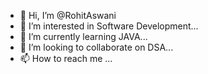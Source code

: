 - 👋 Hi, I’m @RohitAswani
- 👀 I’m interested in Software Development...
- 🌱 I’m currently learning JAVA...
- 💞️ I’m looking to collaborate on DSA...
- 📫 How to reach me ...

<!---
RohitAswani/RohitAswani is a ✨ special ✨ repository because its `README.md` (this file) appears on your GitHub profile.
You can click the Preview link to take a look at your changes.
--->

